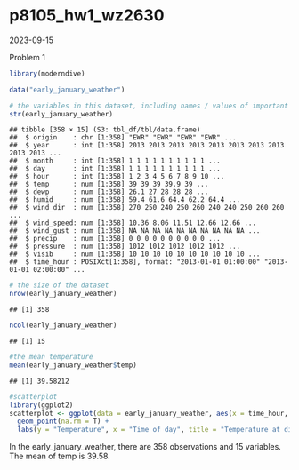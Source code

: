 p8105_hw1_wz2630
================
2023-09-15

Problem 1

``` r
library(moderndive)

data("early_january_weather")

# the variables in this dataset, including names / values of important variables
str(early_january_weather)
```

    ## tibble [358 × 15] (S3: tbl_df/tbl/data.frame)
    ##  $ origin    : chr [1:358] "EWR" "EWR" "EWR" "EWR" ...
    ##  $ year      : int [1:358] 2013 2013 2013 2013 2013 2013 2013 2013 2013 2013 ...
    ##  $ month     : int [1:358] 1 1 1 1 1 1 1 1 1 1 ...
    ##  $ day       : int [1:358] 1 1 1 1 1 1 1 1 1 1 ...
    ##  $ hour      : int [1:358] 1 2 3 4 5 6 7 8 9 10 ...
    ##  $ temp      : num [1:358] 39 39 39 39.9 39 ...
    ##  $ dewp      : num [1:358] 26.1 27 28 28 28 ...
    ##  $ humid     : num [1:358] 59.4 61.6 64.4 62.2 64.4 ...
    ##  $ wind_dir  : num [1:358] 270 250 240 250 260 240 240 250 260 260 ...
    ##  $ wind_speed: num [1:358] 10.36 8.06 11.51 12.66 12.66 ...
    ##  $ wind_gust : num [1:358] NA NA NA NA NA NA NA NA NA NA ...
    ##  $ precip    : num [1:358] 0 0 0 0 0 0 0 0 0 0 ...
    ##  $ pressure  : num [1:358] 1012 1012 1012 1012 1012 ...
    ##  $ visib     : num [1:358] 10 10 10 10 10 10 10 10 10 10 ...
    ##  $ time_hour : POSIXct[1:358], format: "2013-01-01 01:00:00" "2013-01-01 02:00:00" ...

``` r
# the size of the dataset
nrow(early_january_weather)
```

    ## [1] 358

``` r
ncol(early_january_weather)
```

    ## [1] 15

``` r
#the mean temperature
mean(early_january_weather$temp)
```

    ## [1] 39.58212

``` r
#scatterplot
library(ggplot2)
scatterplot <- ggplot(data = early_january_weather, aes(x = time_hour, y = temp, col = humid)) + 
  geom_point(na.rm = T) + 
  labs(y = "Temperature", x = "Time of day", title = "Temperature at different hours of the day in early January")
```

In the early_january_weather, there are 358 observations and 15
variables. The mean of temp is 39.58.
